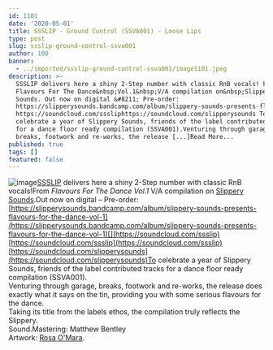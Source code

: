 ```yaml
---
id: 1101
date: '2020-05-01'
title: SSSLIP - Ground Control (SSVA001) - Loose Lips
type: post
slug: ssslip-ground-control-ssva001
author: 100
banner:
  - ../imported/ssslip-ground-control-ssva001/image1101.jpeg
description: >-
  SSSLIP delivers here a shiny 2-Step number with classic RnB vocals! From
  Flavours For The Dance&nbsp;Vol.1&nbsp;V/A compilation on&nbsp;Slippery
  Sounds. Out now on digital &#8211; Pre-order:
  https://slipperysounds.bandcamp.com/album/slippery-sounds-presents-flavours-for-the-dance-vol-1
  https://soundcloud.com/sssliphttps://soundcloud.com/slipperysounds To
  celebrate a year of Slippery Sounds, friends of the label contributed tracks
  for a dance floor ready compilation (SSVA001).Venturing through garage,
  breaks, footwork and re-works, the release [...]Read More...
published: true
tags: []
featured: false
---
```

![image](../../imported/ssslip-ground-control-ssva001/image1101.jpeg)[SSSLIP](https://soundcloud.com/ssslip) delivers here a shiny 2-Step number with classic RnB vocals!From _Flavours For The Dance_ _Vol.1_ V/A compilation on [Slippery Sounds](https://slipperysounds.bandcamp.com/).Out now on digital – Pre-order: [](https://slipperysounds.bandcamp.com/album/slippery-sounds-presents-flavours-for-the-dance-vol-1?fbclid=IwAR3WtaSsJvi4E9kQFXXyFd7y00g-wHJzojFWqJEuCZ5h2wYWiyUbiiFPq2Y)[https://slipperysounds.bandcamp.com/album/slippery-sounds-presents-flavours-for-the-dance-vol-1](https://slipperysounds.bandcamp.com/album/slippery-sounds-presents-flavours-for-the-dance-vol-1)[](https://soundcloud.com/ssslip)[https://soundcloud.com/ssslip](https://soundcloud.com/ssslip)  
[](https://soundcloud.com/slipperysounds)[https://soundcloud.com/slipperysounds](https://soundcloud.com/slipperysounds)To celebrate a year of Slippery Sounds, friends of the label contributed tracks for a dance floor ready compilation (SSVA001).  
Venturing through garage, breaks, footwork and re-works, the release does exactly what it says on the tin, providing you with some serious flavours for the dance.  
Taking its title from the labels ethos, the compilation truly reflects the Slippery.  
Sound.Mastering: Matthew Bentley  
Artwork: [Rosa O'Mara](http://instagram.com/boysaveloy).